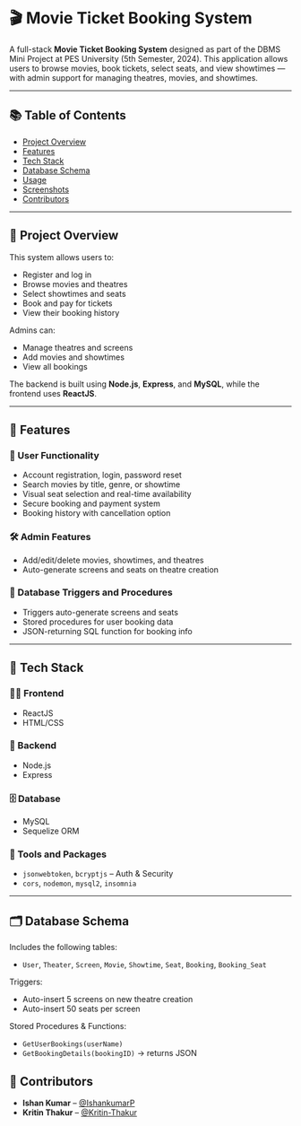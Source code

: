 # 🎬 Movie Ticket Booking System

A full-stack **Movie Ticket Booking System** designed as part of the DBMS Mini Project at PES University (5th Semester, 2024). This application allows users to browse movies, book tickets, select seats, and view showtimes — with admin support for managing theatres, movies, and showtimes.

---

## 📚 Table of Contents

- [Project Overview](#project-overview)
- [Features](#features)
- [Tech Stack](#tech-stack)
- [Database Schema](#database-schema)
- [Usage](#usage)
- [Screenshots](#screenshots)
- [Contributors](#contributors)

---

## 📖 Project Overview

This system allows users to:
- Register and log in
- Browse movies and theatres
- Select showtimes and seats
- Book and pay for tickets
- View their booking history

Admins can:
- Manage theatres and screens
- Add movies and showtimes
- View all bookings

The backend is built using **Node.js**, **Express**, and **MySQL**, while the frontend uses **ReactJS**.

---

## 🚀 Features

### 🔐 User Functionality
- Account registration, login, password reset
- Search movies by title, genre, or showtime
- Visual seat selection and real-time availability
- Secure booking and payment system
- Booking history with cancellation option

### 🛠️ Admin Features
- Add/edit/delete movies, showtimes, and theatres
- Auto-generate screens and seats on theatre creation

### 🧠 Database Triggers and Procedures
- Triggers auto-generate screens and seats
- Stored procedures for user booking data
- JSON-returning SQL function for booking info

---

## 🧰 Tech Stack

### 👨‍💻 Frontend
- ReactJS
- HTML/CSS

### 🔧 Backend
- Node.js
- Express

### 🗄️ Database
- MySQL
- Sequelize ORM

### 🧪 Tools and Packages
- `jsonwebtoken`, `bcryptjs` – Auth & Security
- `cors`, `nodemon`, `mysql2`, `insomnia`

---

## 🗂️ Database Schema

Includes the following tables:
- `User`, `Theater`, `Screen`, `Movie`, `Showtime`, `Seat`, `Booking`, `Booking_Seat`

Triggers:
- Auto-insert 5 screens on new theatre creation
- Auto-insert 50 seats per screen

Stored Procedures & Functions:
- `GetUserBookings(userName)`
- `GetBookingDetails(bookingID)` → returns JSON

## 👥 Contributors

- **Ishan Kumar** – [@IshankumarP](https://github.com/IshankumarP)  
- **Kritin Thakur** – [@Kritin-Thakur](https://github.com/Kritin-Thakur)

